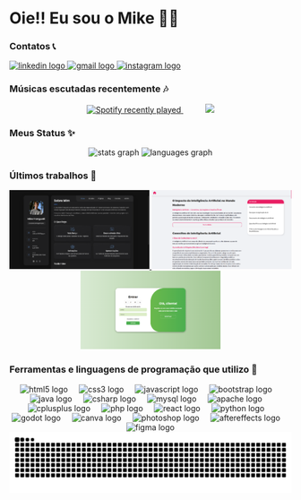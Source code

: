<h1 align="left">Oie!! Eu sou o Mike 🤙🏻</h1>

<h3 align="left">Contatos 📞</h3>

<div align="left">
  <a href="https://www.linkedin.com/in/mike-franguelli" target="_blank">
    <img src="https://raw.githubusercontent.com/maurodesouza/profile-readme-generator/master/src/assets/icons/social/linkedin/default.svg" width="52" height="40" alt="linkedin logo" />
  </a>
  <a href="https://mail.google.com/mail/u/0/?tab=rm&ogbl#inbox?compose=CllgCJftLcHrzJlpVdGctNTptfTZpppjQdLzvkFVWKdVbDHrLRRmdvnvCKhdXkPdHWmktPSrZVV" target="_blank">
    <img src="https://raw.githubusercontent.com/maurodesouza/profile-readme-generator/master/src/assets/icons/social/gmail/default.svg" width="52" height="40" alt="gmail logo" />
  </a>
  <a href="https://www.instagram.com/mike.rosz/" target="_blank">
    <img src="https://raw.githubusercontent.com/maurodesouza/profile-readme-generator/master/src/assets/icons/social/instagram/default.svg" width="52" height="40" alt="instagram logo" />
  </a>
</div>

<h3>Músicas escutadas recentemente 🎶</h3>
<!-- Spotify e Gif -->
<div align="center">
  <a href="https://open.spotify.com/user/mkrosz">
    <img src="https://spotify-recently-played-readme.vercel.app/api?user=lomdyj96ry6l6g8zozcwa65ni&count=3&unique=false" alt="Spotify recently played" />
  </a>
  <span>&nbsp;&nbsp;&nbsp;&nbsp;&nbsp;&nbsp;&nbsp;&nbsp;&nbsp;</span>
  <img height="250" src="https://media.giphy.com/media/v1.Y2lkPTc5MGI3NjExZGdkbHZ1aDNlNGIwMTBhdGRoMzZjN2pmcW5naHY0NHNhcWo3NTYydyZlcD12MV9naWZzX3NlYXJjaCZjdD1n/bGgsc5mWoryfgKBx1u/giphy.gif" />
</div>

<!-- Seção de status -->
<h3 align="left">Meus Status ✨</h3>
<div align="center">
  <img src="https://github-readme-stats.vercel.app/api?username=mkrosz&hide_title=false&hide_rank=false&show_icons=true&include_all_commits=true&count_private=true&disable_animations=false&theme=gotham&locale=en&hide_border=false&order=1" height="170" alt="stats graph" />
  <img src="https://github-readme-stats.vercel.app/api/top-langs?username=mkrosz&locale=en&hide_title=false&layout=compact&card_width=320&langs_count=10&theme=gotham&hide_border=false&order=2" height="170" alt="languages graph" />
</div>

<h3 align="left">Últimos trabalhos 💾</h3>
<!-- link cio imagens para projetos -->
<div align="center">
  <a href="https://mkrosz.42web.io">
    <img src="https://raw.githubusercontent.com/mkrosz/mkrosz/main/imgs/portfolio.png" width="250">
  </a>
  <a href="https://site-de-noticias-tan.vercel.app">
    <img src="https://raw.githubusercontent.com/mkrosz/mkrosz/main/imgs/pagina_de_noticias.png" width="250">
  </a>
  <a href="https://loginanimado-mikef.netlify.app">
    <img src="https://raw.githubusercontent.com/mkrosz/mkrosz/main/imgs/login_animado.png" width="250">
  </a>
</div>

<h3 align="left">Ferramentas e linguagens de programação que utilizo 👾</h3>
<div align="center">
  <!-- Ícones de linguagens -->
  <img src="https://cdn.jsdelivr.net/gh/devicons/devicon/icons/html5/html5-original.svg" height="40" alt="html5 logo" />
  <img width="12" />
  <img src="https://cdn.jsdelivr.net/gh/devicons/devicon/icons/css3/css3-original.svg" height="40" alt="css3 logo" />
  <img width="12" />
  <img src="https://cdn.jsdelivr.net/gh/devicons/devicon/icons/javascript/javascript-original.svg" height="40" alt="javascript logo" />
  <img width="12" />
  <img src="https://cdn.jsdelivr.net/gh/devicons/devicon/icons/bootstrap/bootstrap-original.svg" height="40" alt="bootstrap logo" />
  <img width="12" />
  <img src="https://cdn.jsdelivr.net/gh/devicons/devicon@latest/icons/java/java-original-wordmark.svg" height="40" alt="java logo" />
  <img width="12" />
  <img src="https://cdn.jsdelivr.net/gh/devicons/devicon/icons/csharp/csharp-original.svg" height="40" alt="csharp logo" />
  <img width="12" />
  <img src="https://cdn.jsdelivr.net/gh/devicons/devicon/icons/mysql/mysql-original.svg" height="40" alt="mysql logo" />
  <img width="12" />
  <img src="https://cdn.jsdelivr.net/gh/devicons/devicon/icons/apache/apache-original.svg" height="40" alt="apache logo" />
  <img width="12" />
  <img src="https://cdn.jsdelivr.net/gh/devicons/devicon/icons/cplusplus/cplusplus-original.svg" height="40" alt="cplusplus logo" />
  <img width="12" />
  <img src="https://cdn.jsdelivr.net/gh/devicons/devicon/icons/php/php-original.svg" height="40" alt="php logo" />
  <img width="12" />
  <img src="https://cdn.jsdelivr.net/gh/devicons/devicon/icons/react/react-original.svg" height="40" alt="react logo" />
  <img width="12" />
  <img src="https://cdn.jsdelivr.net/gh/devicons/devicon/icons/python/python-original.svg" height="40" alt="python logo" />
  <img width="12" />
  <img src="https://cdn.jsdelivr.net/gh/devicons/devicon/icons/godot/godot-original.svg" height="40" alt="godot logo" />
  <img width="12" />
  <img src="https://cdn.jsdelivr.net/gh/devicons/devicon/icons/canva/canva-original.svg" height="40" alt="canva logo" />
  <img width="12" />
  <img src="https://cdn.jsdelivr.net/gh/devicons/devicon/icons/photoshop/photoshop-plain.svg" height="40" alt="photoshop logo" />
  <img width="12" />
  <img src="https://cdn.jsdelivr.net/gh/devicons/devicon/icons/aftereffects/aftereffects-original.svg" height="40" alt="aftereffects logo" />
  <img width="12" />
  <img src="https://cdn.jsdelivr.net/gh/devicons/devicon@latest/icons/figma/figma-original.svg" height="40" alt="figma logo" />
</div>

<img src="https://raw.githubusercontent.com/mkrosz/mkrosz/output/snake.svg" alt="Snake animation" />
